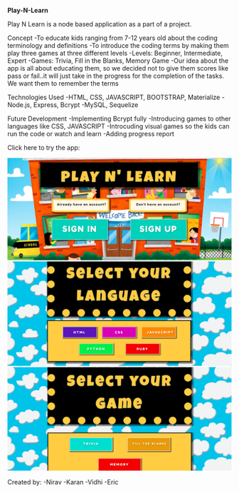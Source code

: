 
<strong>Play-N-Learn</strong>

Play N Learn is a node based application as a part of a project.

Concept
-To educate kids ranging from 7-12 years old about the coding terminology and definitions
-To introduce the coding terms by making them play three games at three different levels
 -Levels: Beginner, Intermediate, Expert
 -Games: Trivia, Fill in the Blanks, Memory Game
-Our idea about the app is all about educating them, so we decided not to give them scores like pass or fail..it will just take in the progress for the completion of the tasks. We want them to remember the terms

Technologies Used
-HTML, CSS, JAVASCRIPT, BOOTSTRAP, Materialize
-Node.js, Express, Bcrypt
-MySQL, Sequelize

Future Development
-Implementing Bcrypt fully
-Introducing games to other languages like CSS, JAVASCRIPT
-Introcuding visual games so the kids can run the code or watch and learn
-Adding progress report

Click here to try the app:

![picture_one](https://github.com/vidhi27/playNlearn/blob/master/picture_one.png)
![1](https://github.com/vidhi27/playNlearn/blob/master/1.png)
![3](https://github.com/vidhi27/playNlearn/blob/master/3.png)



Created by:
-Nirav 
-Karan
-Vidhi
-Eric


